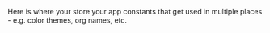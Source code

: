 Here is where your store your app constants that get used in multiple places - e.g. color themes, org names, etc.